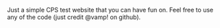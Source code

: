 Just a simple CPS test website that you can have fun on. Feel free to use any of the code (just credit @vamp! on github).
